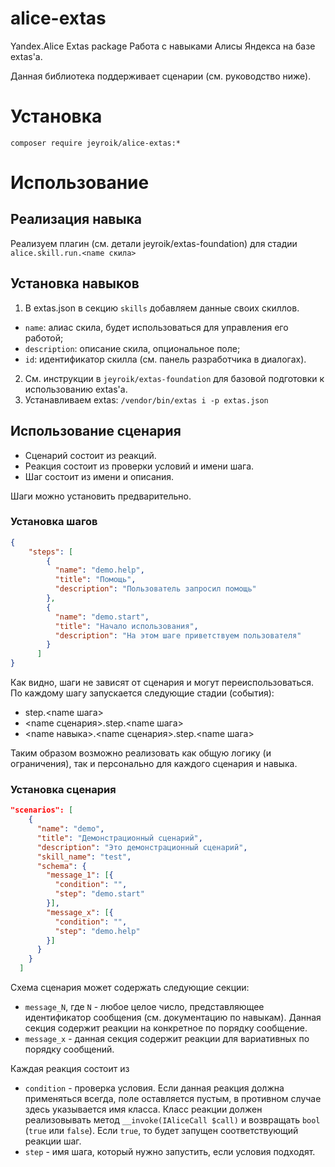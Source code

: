 # alice-extas

Yandex.Alice Extas package
Работа с навыками Алисы Яндекса на базе extas'a.

Данная библиотека поддерживает сценарии (см. руководство ниже).

# Установка

`composer require jeyroik/alice-extas:*`

# Использование

## Реализация навыка

Реализуем плагин (см. детали jeyroik/extas-foundation) для стадии `alice.skill.run.<name скила>`

## Установка навыков

1. В extas.json в секцию `skills` добавляем данные своих скиллов.
- `name`: алиас скила, будет использоваться для управления его работой;
- `description`: описание скила, опциональное поле;
- `id`: идентификатор скилла (см. панель разработчика в диалогах).

2. См. инструкции в `jeyroik/extas-foundation` для базовой подготовки к использованию extas'a.
3. Устанавливаем extas: `/vendor/bin/extas i -p extas.json`

## Использование сценария

- Сценарий состоит из реакций.
- Реакция состоит из проверки условий и имени шага.
- Шаг состоит из имени и описания.

Шаги можно установить предварительно.

### Установка шагов

```json
{
    "steps": [
        {
          "name": "demo.help",
          "title": "Помощь",
          "description": "Пользователь запросил помощь"
        },
        {
          "name": "demo.start",
          "title": "Начало использования",
          "description": "На этом шаге приветствуем пользователя"
        }
      ]
}
```

Как видно, шаги не зависят от сценария и могут переиспользоваться.
По каждому шагу запускается следующие стадии (события):
- step.<name шага>
- <name сценария>.step.<name шага>
- <name навыка>.<name сценария>.step.<name шага>

Таким образом возможно реализовать как общую логику (и ограничения), так и персонально для каждого сценария и навыка.

### Установка сценария

```json
"scenarios": [
    {
      "name": "demo",
      "title": "Демонстрационный сценарий",
      "description": "Это демонстрационный сценарий",
      "skill_name": "test",
      "schema": {
        "message_1": [{
          "condition": "",
          "step": "demo.start"
        }],
        "message_x": [{
          "condition": "",
          "step": "demo.help"
        }]
      }
    }
  ]
```

Схема сценария может содержать следующие секции:

- `message_N`, где `N` - любое целое число, представляющее идентификатор сообщения (см. документацию по навыкам). Данная секция содержит реакции на конкретное по порядку сообщение.
- `message_x` - данная секция содержит реакции для вариативных по порядку сообщений.

Каждая реакция состоит из
- `condition` - проверка условия. Если данная реакция должна применяться всегда, поле оставляется пустым, в противном случае здесь указывается имя класса. Класс реакции должен реализовывать метод `__invoke(IAliceCall $call)` и возвращать `bool` (`true` или `false`). Если `true`, то будет запущен соответствующий реакции шаг.
- `step` - имя шага, который нужно запустить, если условия подходят.
